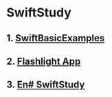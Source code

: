 # SwiftStudy

## 1. [SwiftBasicExamples](https://github.com/ninetyfivejae/SwiftStudy/blob/master/SwiftBasicExamples.md#swiftbasicexamples)

## 2. [Flashlight App](https://github.com/ninetyfivejae/SwiftStudy/blob/master/FlashlightApp.md#flashlight-app)

## 3. [En# SwiftStudy](https://github.com/ninetyfivejae/SwiftStudy/blob/master/En%23SwiftStudy.md#en-swiftstudy)


